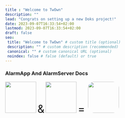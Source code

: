 ```yaml
---
title : "Welcome to TwOwn"
description: ""
lead: "Congrats on setting up a new Doks project!"
date: 2023-09-07T16:33:54+02:00
lastmod: 2023-09-07T16:33:54+02:00
draft: false
seo:
 title: "Welcome to TwOwn" # custom title (optional)
 description: "" # custom description (recommended)
 canonical: "" # custom canonical URL (optional)
 noindex: false # false (default) or true
---
```


### AlarmApp And AlarmServer Docs



<p>
<image src="svg/swiftui.svg" width=100 />
<span style="font-size: 35px">&</span>
<image src="svg/golang.svg" width=100 />
<span style="font-size: 35px"> = </span>
<image src="images/logo.png" width=100 style="border-radius:20px"/>
</p>



